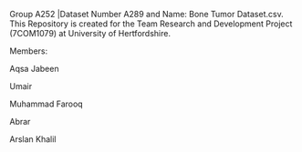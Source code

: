 Group A252 |Dataset Number A289 and Name: Bone Tumor Dataset.csv. This Repository is created for the Team Research and Development Project (7COM1079) at University of Hertfordshire.

Members:

Aqsa Jabeen

Umair

Muhammad Farooq

Abrar

Arslan Khalil
